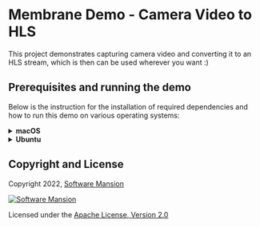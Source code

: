 # Membrane Demo - Camera Video to HLS

This project demonstrates capturing camera video and converting it to an HLS stream, which is then can be used wherever you want :)

## Prerequisites and running the demo

Below is the instruction for the installation of required dependencies and how to run this demo on various operating systems:

<details>
<summary>
<b>macOS</b>
</summary>

### Prerequisites

You must have the following packages installed on your system:

- FFmpeg 4.\*
- openssl

Furthermore, make sure you have `Elixir` and `Erlang` installed on your machine. For installation details, see: https://elixir-lang.org/install.html

```shell
brew install ffmpeg openssl
```

### Run the demo

To run the demo, clone the membrane_demo repository and checkout to the demo directory:

```shell
git clone https://github.com/membraneframework/membrane_demo
cd membrane_demo/camera_to_hls
```

Then you need to download the dependencies of the mix project:

```shell
mix deps.get
```

You may be asked to install `Hex` and `rebar3`.

Finally, you can run the project with:

```shell
mix run --no-halt
```

CMAF header and segment files will be created in the `output` directory along with HLS playlist files.

To play the HLS stream you can just serve the content of the `output` dir via a regular HTTP server, e.g. by running in a separate terminal:

```shell
python3 -m http.server 8000
```

Then, you can open the URL http://localhost:8000/output/index.m3u8 in some player, e.g. `ffplay` or `vlc`

```shell
ffplay http://localhost:8000/output/index.m3u8
```

Moreover, you can open the URL http://localhost:8000/stream in your browser and enjoy the video from your camera :)

_You might be asked to grant access to your camera, as some operating systems require that_

_In case of the absence of a physical camera, it is necessary to use a virtual camera (e.g. OBS, [see how to set up the virtual camera in OBS](https://obsproject.com/kb/virtual-camera-guide))_

</details>

<details>
<summary>
<b>Ubuntu</b>
</summary>

### Prerequisites

You must have the following packages installed on your system:

- FFmpeg 4.\*
- openssl

Furthermore, make sure you have `Elixir` and `Erlang` installed on your machine. For installation details, see: https://elixir-lang.org/install.html

On Ubuntu, we recommend installation through `asdf`, see: https://asdf-vm.com/guide/getting-started.html

```shell
apt install ffmpeg
apt install libssl-dev
```

### Run the demo

To run the demo, clone the membrane_demo repository and checkout to the demo directory:

```shell
git clone https://github.com/membraneframework/membrane_demo
cd membrane_demo/camera_to_hls
```

Then you need to download the dependencies of the mix project:

```shell
mix deps.get
```

You may be asked to install `Hex` and `rebar3`.

> In case of installation issues with `Hex` on Ubuntu, try updating the system packages first by entering the command:
>
> ```shell
> sudo apt-get update
> ```

Finally, you can run the project with:

```shell
mix run --no-halt
```

CMAF header and segment files will be created in the `output` directory along with HLS playlist files.

To play the HLS stream you can just serve the content of the `output` dir via a regular HTTP server, e.g. by running in a separate terminal:

```shell
python3 -m http.server 8000
```

Then, you can open the URL http://localhost:8000/output/index.m3u8 in some player, e.g. `ffplay` or `vlc`

```shell
ffplay http://localhost:8000/output/index.m3u8
```

Moreover, you can open the URL http://localhost:8000/stream in your browser and enjoy the video from your camera :)

_You might be asked to grant access to your camera, as some operating systems require that_

_In case of the absence of a physical camera, it is necessary to use a virtual camera (e.g. OBS, [see how to set up the virtual camera in OBS](https://obsproject.com/kb/virtual-camera-guide))_

</details>

## Copyright and License

Copyright 2022, [Software Mansion](https://swmansion.com/?utm_source=git&utm_medium=readme&utm_campaign=membrane)

[![Software Mansion](https://membraneframework.github.io/static/logo/swm_logo_readme.png)](https://swmansion.com/?utm_source=git&utm_medium=readme&utm_campaign=membrane)

Licensed under the [Apache License, Version 2.0](LICENSE)
